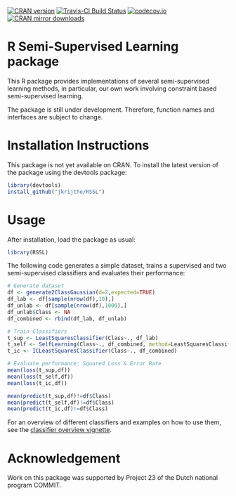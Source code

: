 <!-- README.md is generated from README.Rmd. Please edit that file -->
[![CRAN version](http://www.r-pkg.org/badges/version/RSSL)](http://cran.rstudio.com/web/packages/RSSL/index.html) [![Travis-CI Build Status](https://travis-ci.org/jkrijthe/RSSL.png?branch=master)](https://travis-ci.org/jkrijthe/RSSL) [![codecov.io](https://codecov.io/github/jkrijthe/RSSL/coverage.svg?branch=master)](https://codecov.io/github/jkrijthe/RSSL?branch=master) [![CRAN mirror downloads](http://cranlogs.r-pkg.org/badges/RSSL)](http://cran.rstudio.com/web/packages/RSSL/index.html)

R Semi-Supervised Learning package
==================================

This R package provides implementations of several semi-supervised learning methods, in particular, our own work involving constraint based semi-supervised learning.

The package is still under development. Therefore, function names and interfaces are subject to change.

Installation Instructions
=========================

This package is not yet available on CRAN. To install the latest version of the package using the devtools package:

``` r
library(devtools)
install_github("jkrijthe/RSSL")
```

Usage
=====

After installation, load the package as usual:

``` r
library(RSSL)
```

The following code generates a simple dataset, trains a supervised and two semi-supervised classifiers and evaluates their performance:

``` r
# Generate dataset
df <- generate2ClassGaussian(d=2,expected=TRUE)
df_lab <- df[sample(nrow(df),10),]
df_unlab <- df[sample(nrow(df),1000),]
df_unlab$Class <- NA
df_combined <- rbind(df_lab, df_unlab)

# Train Classifiers
t_sup <- LeastSquaresClassifier(Class~., df_lab)
t_self <- SelfLearning(Class~., df_combined, method=LeastSquaresClassifier)
t_ic <- ICLeastSquaresClassifier(Class~., df_combined)

# Evaluate performance: Squared Loss & Error Rate
mean(loss(t_sup,df))
mean(loss(t_self,df))
mean(loss(t_ic,df))

mean(predict(t_sup,df)!=df$Class)
mean(predict(t_self,df)!=df$Class)
mean(predict(t_ic,df)!=df$Class)
```

For an overview of different classifiers and examples on how to use them, see the [classifier overview vignette](https://cdn.rawgit.com/jkrijthe/RSSL/master/vignettes/SSL-Classifiers.html).

Acknowledgement
===============

Work on this package was supported by Project 23 of the Dutch national program COMMIT.
